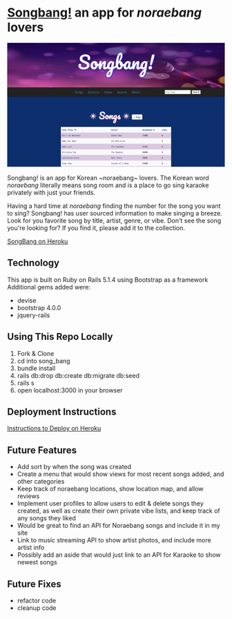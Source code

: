 # [Songbang!](https://songbang.herokuapp.com/) an app for *noraebang* lovers
![Songbang! Screenshot](https://github.com/gxlgit/song_bang/blob/master/Songbang%20Screenshot.png "SongBang! Screenshot")

Songbang! is an app for Korean ~noraebang~ lovers. The Korean word *noraebang* literally means song room and is a place to go sing karaoke privately with just your friends.

Having a hard time at *noraebang* finding the number for the song you want to sing? Songbang! has user sourced information to make singing a breeze. Look for you favorite song by title, artist, genre, or vibe. Don't see the song you're looking for? If you find it, please add it to the collection.

[SongBang on Heroku](https://songbang.herokuapp.com/)

## Technology

This app is built on Ruby on Rails 5.1.4 using Bootstrap as a framework
Additional gems added were:
* devise
* bootstrap 4.0.0
* jquery-rails

## Using This Repo Locally
1. Fork & Clone
2. cd into song_bang
3. bundle install
4. rails  db:drop db:create db:migrate db:seed
5. rails s
6. open localhost:3000 in your browser


## Deployment Instructions
[Instructions to Deploy on Heroku](https://devcenter.heroku.com/articles/getting-started-with-rails5)

## Future Features
* Add sort by when the song was created
* Create a menu that would show views for most recent songs added, and other categories
* Keep track of noraebang locations, show location map, and allow reviews
* Implement user profiles to allow users to edit & delete songs they created, as well as create their own private vibe lists, and keep track of any songs they liked
* Would be great to find an API for Noraebang songs and include it in my site
* Link to music streaming API to show artist photos, and include more artist info
* Possibly add an aside that would just link to an API for Karaoke to show newest songs

## Future Fixes
* refactor code
* cleanup code

